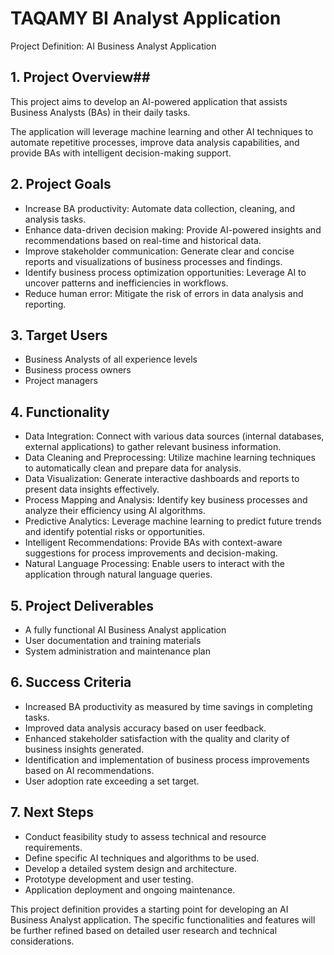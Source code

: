 # TAQAMY BI Analyst Application

Project Definition: AI Business Analyst Application

## 1. Project Overview##

This project aims to develop an AI-powered application that assists Business Analysts (BAs) in their daily tasks. 

The application will leverage machine learning and other AI techniques to automate repetitive processes, improve data analysis capabilities, and provide BAs with intelligent decision-making support.

## 2. Project Goals

- Increase BA productivity: Automate data collection, cleaning, and analysis tasks.
- Enhance data-driven decision making: Provide AI-powered insights and recommendations based on real-time and historical data.
- Improve stakeholder communication: Generate clear and concise reports and visualizations of business processes and findings.
- Identify business process optimization opportunities: Leverage AI to uncover patterns and inefficiencies in workflows.
- Reduce human error: Mitigate the risk of errors in data analysis and reporting.

## 3. Target Users

- Business Analysts of all experience levels
- Business process owners
- Project managers

## 4. Functionality

- Data Integration: Connect with various data sources (internal databases, external applications) to gather relevant business information.
- Data Cleaning and Preprocessing: Utilize machine learning techniques to automatically clean and prepare data for analysis.
- Data Visualization: Generate interactive dashboards and reports to present data insights effectively.
- Process Mapping and Analysis: Identify key business processes and analyze their efficiency using AI algorithms.
- Predictive Analytics: Leverage machine learning to predict future trends and identify potential risks or opportunities.
- Intelligent Recommendations: Provide BAs with context-aware suggestions for process improvements and decision-making.
- Natural Language Processing: Enable users to interact with the application through natural language queries.


## 5. Project Deliverables

- A fully functional AI Business Analyst application
- User documentation and training materials
- System administration and maintenance plan

## 6. Success Criteria

- Increased BA productivity as measured by time savings in completing tasks.
- Improved data analysis accuracy based on user feedback.
- Enhanced stakeholder satisfaction with the quality and clarity of business insights generated.
- Identification and implementation of business process improvements based on AI recommendations.
- User adoption rate exceeding a set target.

## 7.  Next Steps

- Conduct feasibility study to assess technical and resource requirements.
- Define specific AI techniques and algorithms to be used.
- Develop a detailed system design and architecture.
- Prototype development and user testing.
- Application deployment and ongoing maintenance.

This project definition provides a starting point for developing an AI Business Analyst application.  The specific functionalities and features will be further refined based on detailed user research and technical considerations.
